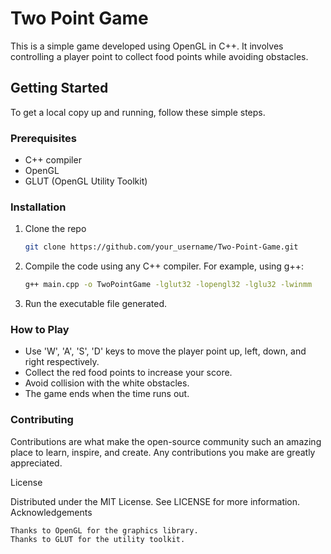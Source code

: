 # Two Point Game

This is a simple game developed using OpenGL in C++. It involves controlling a player point to collect food points while avoiding obstacles.

## Getting Started

To get a local copy up and running, follow these simple steps.

### Prerequisites

- C++ compiler
- OpenGL
- GLUT (OpenGL Utility Toolkit)

### Installation

1. Clone the repo
   ```sh
   git clone https://github.com/your_username/Two-Point-Game.git
   ```
2. Compile the code using any C++ compiler. For example, using g++:
   ```sh
   g++ main.cpp -o TwoPointGame -lglut32 -lopengl32 -lglu32 -lwinmm
   ```
3. Run the executable file generated.

### How to Play

- Use 'W', 'A', 'S', 'D' keys to move the player point up, left, down, and right respectively.
- Collect the red food points to increase your score.
- Avoid collision with the white obstacles.
- The game ends when the time runs out.

### Contributing

Contributions are what make the open-source community such an amazing place to learn, inspire, and create. Any contributions you make are greatly appreciated.


License

Distributed under the MIT License. See LICENSE for more information.
Acknowledgements

    Thanks to OpenGL for the graphics library.
    Thanks to GLUT for the utility toolkit.
   
